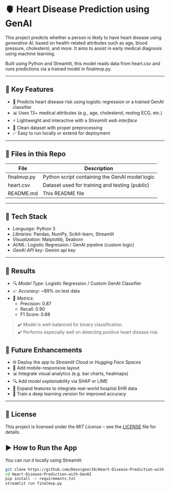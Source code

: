 # 🫀 Heart Disease Prediction using GenAI

This project predicts whether a person is likely to have heart disease using *generative AI*, based on health-related attributes such as age, blood pressure, cholesterol, and more. It aims to assist in early medical diagnosis using machine learning.

Built using Python and Streamlit, this model reads data from heart.csv and runs predictions via a trained model in finalmvp.py.

---

## 📌 Key Features

- 🧠 Predicts heart disease risk using logistic regression or a trained GenAI classifier
- 📊 Uses 13+ medical attributes (e.g., age, cholesterol, resting ECG, etc.)
- ⚡ Lightweight and interactive with a *Streamlit web interface*
- 📁 Clean dataset with proper preprocessing
- ✅ Easy to run locally or extend for deployment

---

## 📂 Files in this Repo

| File           | Description                                |
|----------------|--------------------------------------------|
| finalmvp.py  | Python script containing the GenAI model logic |
| heart.csv    | Dataset used for training and testing (public) |
| README.md    | This README file                           |

---

## 🧪 Tech Stack

- *Language*: Python 3
- *Libraries*: Pandas, NumPy, Scikit-learn, Streamlit
- *Visualization*: Matplotlib, Seaborn
- *AI/ML*: Logistic Regression / GenAI pipeline (custom logic)
- *GenAI API key*: Gemini api key
---

## 🧪 Results

- 🔍 *Model Type*: Logistic Regression / Custom GenAI Classifier
- 📈 *Accuracy*: ~89% on test data
- 🧪 *Metrics*:
  - Precision: 0.87
  - Recall: 0.90
  - F1 Score: 0.88

> ✔️ Model is well-balanced for binary classification.  
> ✔️ Performs especially well on detecting positive heart disease risk.

## 🚀 Future Enhancements

- 🌐 Deploy the app to *Streamlit Cloud* or *Hugging Face Spaces*
- 📲 Add mobile-responsive layout
- 📊 Integrate visual analytics (e.g. bar charts, heatmaps)
- 🔍 Add *model explainability* via SHAP or LIME
- 🏥 Expand features to integrate real-world hospital EHR data
- 🧠 Train a deep learning version for improved accuracy

---

## 📜 License

This project is licensed under the *MIT License* – see the [LICENSE](./LICENSE) file for details.

## ▶️ How to Run the App

You can run it locally using Streamlit:

```bash
git clone https://github.com/Devsigner26/Heart-Disease-Prediction-with-GenAI.git
cd Heart-Disease-Prediction-with-GenAI
pip install -r requirements.txt
streamlit run finalmvp.py


